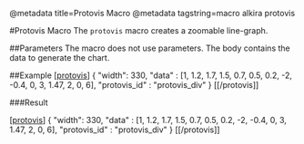 @metadata title=Protovis Macro
@metadata tagstring=macro alkira protovis

[protovis]: http://mbostock.github.com/protovis/

#Protovis Macro
The `protovis` macro creates a zoomable line-graph.


##Parameters
The macro does not use parameters. The body contains the data to generate the chart.


##Example
    [[protovis]]
        {
         "width": 330,
         "data" : [1, 1.2, 1.7, 1.5, 0.7, 0.5, 0.2, -2, -0.4, 0, 3, 1.47, 2, 0, 6],
         "protovis_id" : "protovis_div"
        }
    [[/protovis]]


###Result

[[protovis]]
{
 "width": 330,
 "data" : [1, 1.2, 1.7, 1.5, 0.7, 0.5, 0.2, -2, -0.4, 0, 3, 1.47, 2, 0, 6],
 "protovis_id" : "protovis_div"
}
[[/protovis]]
